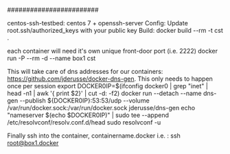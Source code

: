 ########################

centos-ssh-testbed: centos 7 + openssh-server
Config: Update root.ssh/authorized_keys with your public key
Build: docker build --rm -t cst .

each container will need it's own unique front-door port (i.e. 2222)
docker run -P --rm -d --name box1 cst

This will take care of dns addresses for our containers: https://github.com/jderusse/docker-dns-gen.  This only needs to happen once per session
export DOCKER0IP=$(ifconfig docker0 | grep "inet" | head -n1 | awk '{ print $2}' | cut -d: -f2)
docker run --detach --name dns-gen --publish ${DOCKER0IP}:53:53/udp --volume /var/run/docker.sock:/var/run/docker.sock jderusse/dns-gen
echo "nameserver $(echo $DOCKER0IP)" | sudo tee --append /etc/resolvconf/resolv.conf.d/head
sudo resolvconf -u

Finally ssh into the container, containername.docker i.e. : ssh root@box1.docker